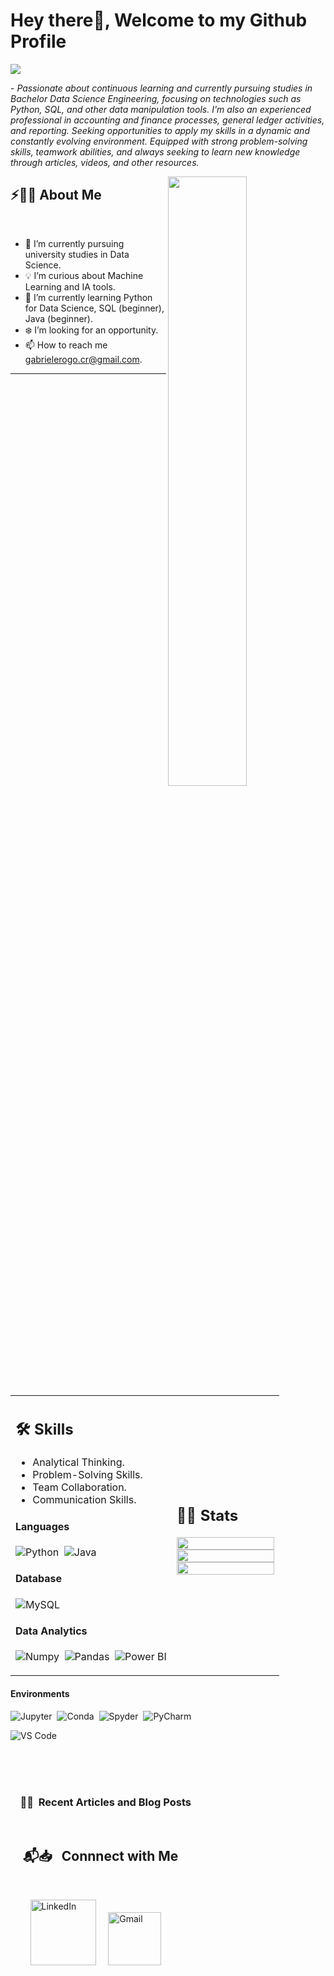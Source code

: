 # Hey there👋, Welcome to my Github Profile

<img src="https://readme-typing-svg.herokuapp.com?font=Architects+Daughter&color=22EBF7&size=25&center=false&lines=hey!+its+Gabriel...;Data+Science+Enthusiast...;Extensive+experience+in+finance...;Finance+Reporting...;Sr+Analyst..."/>
 

<p>- <i>Passionate about continuous learning and currently pursuing studies in Bachelor Data Science Engineering, focusing on technologies such as Python, SQL, and other data manipulation tools. I'm also an experienced professional in accounting and finance processes, general ledger activities, and reporting. Seeking opportunities to apply my skills in a dynamic and constantly evolving environment. Equipped with strong problem-solving skills, teamwork abilities, and always seeking to learn new knowledge through articles, videos, and other resources.</i></p>

<img src="https://user-images.githubusercontent.com/89788120/167628634-549d2bdd-609e-4275-85af-1e1974da64ca.gif" width="50%" align="right" />

## ⚡🙋‍♂️ About Me

</br>

- 🔧 I’m currently pursuing university studies in Data Science.
- 💡 I’m curious about Machine Learning and IA tools.
- 📖 I’m currently learning Python for Data Science, SQL (beginner),  Java (beginner).
- ❄️ I’m looking for an opportunity.
- 📫 How to reach me  gabrielerogo.cr@gmail.com.

<hr>


</br>


<table width="100%" >

 <tr>
    <td width="60%">
     
## 🛠️ Skills

- Analytical Thinking.
- Problem-Solving Skills.
- Team Collaboration.
- Communication Skills.

#### Languages

![Python](https://img.shields.io/badge/-Python-05122A?style=flat&logo=python)&nbsp;
![Java](https://img.shields.io/badge/Java-%23150458.svg?style=flat&logo=java&logoColor=orange)&nbsp;
<!--![R](https://img.shields.io/badge/R-276DC3?style=flat&logo=r&logoColor=blue&color=0B2C4A)&nbsp;-->


#### Database

![MySQL](https://img.shields.io/badge/MySQL-00000F?style=flat&logo=mysql&logoColor=white)&nbsp;


<!--#### Tools and Technologies


![Linux](https://img.shields.io/badge/Linux-05122A?style=flat&logo=linux&logoColor=white)&nbsp;
![Git](https://img.shields.io/badge/-Git-05122A?style=flat&logo=git)&nbsp;
![NPM](https://img.shields.io/badge/npm-CB3837?style=flat&logo=npm&logoColor=white)&nbsp;
![VIM](https://img.shields.io/badge/VIM-%2311AB00.svg?&style=flat&logo=vim&logoColor=white)&nbsp;
![AWS](https://img.shields.io/badge/Amazon_AWS-232F3E?style=flat&logo=amazon-aws&logoColor=white)&nbsp;
![Fast API](https://img.shields.io/badge/fastapi-109989?style=flat&logo=FASTAPI&logoColor=white)

<!-- ![PyPI](https://img.shields.io/badge/pypi-3775A9?style=flat&logo=pypi&logoColor=white)&nbsp; -->


#### Data Analytics 

![Numpy](https://img.shields.io/badge/Numpy-777BB4?style=flat&logo=numpy&logoColor=white)&nbsp;
![Pandas](https://img.shields.io/badge/Pandas-2C2D72?style=flat&logo=pandas&logoColor=white)&nbsp;<!-- ![Docker](https://img.shields.io/badge/Docker-2CA5E0?style=flat&logo=docker&logoColor=white)&nbsp; -->
![Power BI](https://img.shields.io/badge/PowerBI-F2C811?style=flat&logo=Power%20BI&logoColor=white)
<!--![Tableau](https://img.shields.io/badge/Tableau-E97627?style=flat&logo=Tableau&logoColor=white)&nbsp;-->

     
</td>
    <td>
  
## 📄📜 Stats


<!--<p align="center">
  <img width="100%" src="https://github-readme-stats.vercel.app/api?username=kaustav202&theme=algolia&show_icons=true&bg_color=transparent&title_color=navy&text_color=black" />
 </br>
  <img width="100%" src="https://github-readme-streak-stats.herokuapp.com/?user=kaustav202"/>
 </br>
  <img width="100%" src="https://github-readme-stats.vercel.app/api/top-langs/?username=kaustav202&exclude_repo=Portfolio,HomePal&langs_count=7&layout=compact&bg_color=transparent" />
</p>-->


<p align="center">
  <img width="100%" src="https://github-readme-stats.vercel.app/api?username=GaboGit09&theme=algolia&show_icons=true&bg_color=transparent&title_color=navy&text_color=black" />
  </br>
  <img width="100%" src="https://github-readme-streak-stats.herokuapp.com/?user=GaboGit09"/>
  </br>
  <img width="100%" src="https://github-readme-stats.vercel.app/api/top-langs/?username=GaboGit09&exclude_repo=Portfolio,HomePal&langs_count=7&layout=compact&bg_color=transparent" />
</p>


     
  </td>
 </tr>
</table>


<!--
#### Cloud Infrastructures

![Firebase](https://img.shields.io/badge/firebase-%23ED7A00.svg?style=flat&logo=firebase&logoColor=white)&nbsp;
![AWS](https://img.shields.io/badge/Amazon_AWS-232F3E?style=flat&logo=amazon-aws&logoColor=white)&nbsp;
![Google Cloud](https://img.shields.io/badge/Google_Cloud-4285F4?style=flat&logo=google-cloud&logoColor=white)&nbsp;
![Heroku](https://img.shields.io/badge/Heroku-430098?style=flat&logo=heroku&logoColor=white)&nbsp;-->


#### Environments

![Jupyter](https://img.shields.io/badge/Jupyter-F37626.svg?&style=flat&logo=Jupyter&logoColor=white)&nbsp;
![Conda](https://img.shields.io/badge/conda-342B029.svg?&style=flat&logo=anaconda&logoColor=white)&nbsp;
![Spyder](https://img.shields.io/badge/Spyder%20Ide-FF0000?style=flat&logo=spyder%20ide&logoColor=white)&nbsp;
![PyCharm](https://img.shields.io/badge/PyCharm-000000.svg?&style=flate&logo=PyCharm&logoColor=white)&nbsp;
<!--![Replit](https://img.shields.io/badge/replit-667881?style=flat&logo=replit&logoColor=white)&nbsp;-->
<!--![R Studio](https://img.shields.io/badge/RStudio-75AADB?style=flat&logo=RStudio&logoColor=white)&nbsp;-->
![VS Code](https://img.shields.io/badge/Visual_Studio_Code-0078D4?style=flat&logo=visual%20studio%20code&logoColor=white)&nbsp;




</br>


</br>
</br>




  <td width="75%" align = "left">

   <h3>  &nbsp; &nbsp; 📙📘 &nbsp;Recent Articles and Blog Posts  </h3>



  </td>
  
  <td width="600px">
   
  </td>
  
 </tr>
 </table>
 
 
 </br>
 


## &nbsp; &nbsp; 📬📥 &nbsp; Connnect with Me

<br/>

&nbsp; &nbsp; &nbsp; &nbsp; <a href="www.linkedin.com/in/gabriel-enrique-rodriguez-gomez-661714324"><img width="105px" alt="LinkedIn" src="https://img.shields.io/badge/LinkedIn%20-%230077B5.svg?&style=flat&logo=linkedin&logoColor=white"/></a> &nbsp;&nbsp;&nbsp;
<a href="mailto:gabrielerogo.cr@gmail.com"><img width="85px" alt="Gmail" src="https://img.shields.io/badge/Gmail-D14836?style=flat&logo=gmail&logoColor=white" /></a> &nbsp; &nbsp; 
<!--<a href = "https://discordapp.com/users/885073575839670302"><img width="100px" alt = "Discord" src = "https://img.shields.io/badge/Discord-7289DA?style=flat&logo=discord&logoColor=white"/></a>-->

</br>
</br>


 </div>



<!--
<a href="https://hits.seeyoufarm.com"><img src="https://hits.seeyoufarm.com/api/count/incr/badge.svg?url=https%3A%2F%2Fgithub.com%2Fkaustav202%2Fhit-counter&count_bg=%236DAC3D&title_bg=%23555555&icon=grafana.svg&icon_color=%23E7E7E7&title=hits&edge_flat=false"/></a>  -->

